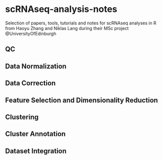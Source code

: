 # scRNAseq-analysis-notes
Selection of papers, tools, tutorials and notes for scRNAseq analyses in R from Haoyu Zhang and Niklas Lang during their MSc project @UniversityOfEdinburgh

## QC

## Data Normalization

## Data Correction

## Feature Selection and Dimensionality Reduction

## Clustering

## Cluster Annotation

## Dataset Integration
